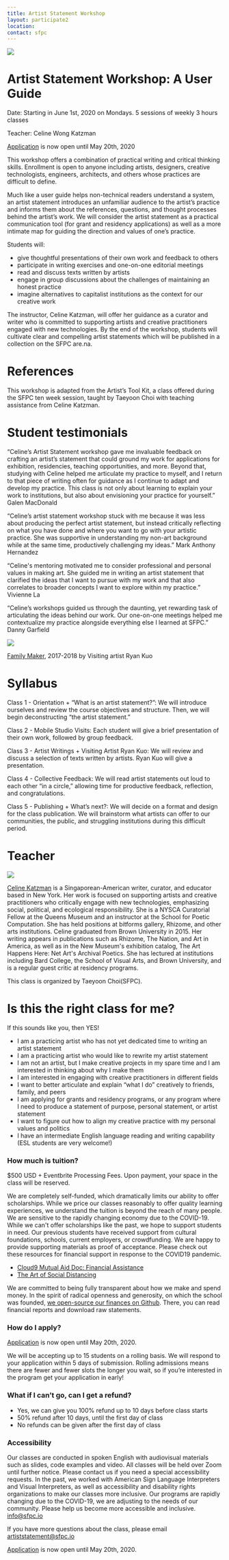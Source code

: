 ```yaml
---
title: Artist Statement Workshop
layout: participate2
location:
contact: sfpc
---
```

![](/static/img/nytechzinefair2.jpg) 

# Artist Statement Workshop: A User Guide

Date: Starting in June 1st, 2020 on Mondays. 5 sessions of weekly 3 hours classes 

Teacher: Celine Wong Katzman 

[Application](https://airtable.com/shrsWGhjsdy5r8o7j) is now open until May 20th, 2020  
 
This workshop offers a combination of practical writing and critical thinking skills. Enrollment is open to anyone including artists, designers, creative technologists, engineers, architects, and others whose practices are difficult to define.  

Much like a user guide helps non-technical readers understand a system, an artist statement introduces an unfamiliar audience to the artist’s practice and informs them about the references, questions, and thought processes behind the artist’s work. We will consider the artist statement as a practical communication tool (for grant and residency applications) as well as a more intimate map for guiding the direction and values of one’s practice. 

Students will:
- give thoughtful presentations of their own work and feedback to others
- participate in writing exercises and one-on-one editorial meetings
- read and discuss texts written by artists
- engage in group discussions about the challenges of maintaining an honest practice
- imagine alternatives to capitalist institutions as the context for our creative work

The instructor, Celine Katzman, will offer her guidance as a curator and writer who is committed to supporting artists and creative practitioners engaged with new technologies. By the end of the workshop, students will cultivate clear and compelling artist statements which will be published in a collection on the SFPC are.na.

# References
This workshop is adapted from the Artist’s Tool Kit, a class offered during the SFPC ten week session, taught by Taeyoon Choi with teaching assistance from Celine Katzman.

# Student testimonials

“Celine’s Artist Statement workshop gave me invaluable feedback on crafting an artist’s statement that could ground my work for applications for exhibition, residencies, teaching opportunities, and more. Beyond that, studying with Celine helped me articulate my practice to myself, and I return to that piece of writing often for guidance as I continue to adapt and develop my practice. This class is not only about learning to explain your work to institutions, but also about envisioning your practice for yourself.” Galen MacDonald

“Celine’s artist statement workshop stuck with me because it was less about producing the perfect artist statement, but instead critically reflecting on what you have done and where you want to go with your artistic practice. She was supportive in understanding my non-art background while at the same time, productively challenging my ideas.” Mark Anthony Hernandez

“Celine's mentoring motivated me to consider professional and personal values in making art. She guided me in writing an artist statement that clarified the ideas that I want to pursue with my work and that also correlates to broader concepts I want to explore within my practice.” Vivienne La

“Celine’s workshops guided us through the daunting, yet rewarding task of articulating the ideas behind our work. Our one-on-one meetings helped me contextualize my practice alongside everything else I learned at SFPC.” Danny Garfield


![](/static/img/artiststatement/fm_gold.png)

[Family Maker](https://rkuo.net/Family-Maker), 2017-2018 by Visiting artist Ryan Kuo

# Syllabus

Class 1 - Orientation + “What is an artist statement?”: We will introduce ourselves and review the course objectives and structure. Then, we will begin deconstructing “the artist statement.”


Class 2 - Mobile Studio Visits: Each student will give a brief presentation of their own work, followed by group feedback. 

Class 3 - Artist Writings + Visiting Artist Ryan Kuo: We will review and discuss a selection of texts written by artists. Ryan Kuo will give a presentation.

Class 4 - Collective Feedback: We will read artist statements out loud to each other “in a circle,” allowing time for productive feedback, reflection, and congratulations.

Class 5 - Publishing + What’s next?: We will decide on a format and design for the class publication. We will brainstorm what artists can offer to our communities, the public, and struggling institutions during this difficult period.


# Teacher 

![](https://sfpc.io/static/img//people/celine-katzman.jpg)

[Celine Katzman](celinekatzman.com) is a Singaporean-American writer, curator, and educator based in New York. Her work is focused on supporting artists and creative practitioners who critically engage with new technologies, emphasizing social, political, and ecological responsibility. She is a NYSCA Curatorial Fellow at the Queens Museum and an instructor at the School for Poetic Computation. She has held positions at bitforms gallery, Rhizome, and other arts institutions. Celine graduated from Brown University in 2015. Her writing appears in publications such as Rhizome, The Nation, and Art in America, as well as in the New Museum's exhibition catalog, The Art Happens Here: Net Art's Archival Poetics. She has lectured at institutions including Bard College, the School of Visual Arts, and Brown University, and is a regular guest critic at residency programs.

This class is organized by Taeyoon Choi(SFPC). 


# Is this the right class for me?

If this sounds like you, then YES!

- I am a practicing artist who has not yet dedicated time to writing an artist statement
- I am a practicing artist who would like to rewrite my artist statement
- I am not an artist, but I make creative projects in my spare time and I am interested in thinking about why I make them
- I am interested in engaging with creative practitioners in different fields
- I want to better articulate and explain “what I do” creatively to friends, family, and peers
- I am applying for grants and residency programs, or any program where I need to produce a statement of purpose, personal statement, or artist statement
- I want to figure out how to align my creative practice with my personal values and politics
- I have an intermediate English language reading and writing capability (ESL students are very welcome!)
 
### How much is tuition?

$500 USD + Eventbrite Processing Fees. Upon payment, your space in the class will be reserved.

We are completely self-funded, which dramatically limits our ability to offer scholarships. While we price our classes reasonably to offer quality learning experiences, we understand the tuition is beyond the reach of many people. We are sensitive to the rapidly changing economy due to the COVID-19. While we can't offer scholarships like the past, we hope to support students in need. Our previous students have received support from cultural foundations, schools, current employers, or crowdfunding. We are happy to provide supporting materials as proof of acceptance. Please check out these resources for financial support in response to the COVID19 pandemic.

- [Cloud9 Mutual Aid Doc: Financial Assistance](https://docs.google.com/document/d/1Qo_w8b6u2yXKzE7dIUmSeWqk3FFrqS1KhoCGzqcmZiQ/edit#heading=h.8jojokwzkoa7)
- [The Art of Social Distancing](https://docs.google.com/spreadsheets/d/e/2PACX-1vTt0lJMLDRlx_HsE132C3aGFa-D_rvk8rDVtkt9E7BH0jVQHrv-zD0favR98AtgTlPbNl2A5RPDH63X/pubhtml)

We are committed to being fully transparent about how we make and spend money. In the spirit of radical openness and generosity, on which the school was founded, [we open-source our finances on Github](https://github.com/sfpc/finance-and-administration). There, you can read financial reports and download raw statements.

 

### How do I apply?

[Application](https://airtable.com/shrsWGhjsdy5r8o7j) is now open until May 20th, 2020.  
 
We will be accepting up to 15 students on a rolling basis. We will respond to your application within 5 days of submission. Rolling admissions means there are fewer and fewer slots the longer you wait, so if you’re interested in the program get your application in early!


### What if I can’t go, can I get a refund?
- Yes, we can give you 100% refund up to 10 days before class starts
- 50% refund after 10 days, until the first day of class
- No refunds can be given after the first day of class

### Accessibility 

Our classes are conducted in spoken English with audiovisual materials such as slides, code examples and video. All classes will be held over Zoom until further notice. Please contact us if you need a special accessibility requests. In the past, we worked with American Sign Language Interpreters and Visual Interpreters, as well as accessibility and disability rights organizations to make our classes more inclusive. Our programs are rapidly changing due to the COVID-19, we are adjusting to the needs of our community. Please help us become more accessible and inclusive. info@sfpc.io 

If you have more questions about the class, please email artiststatement@sfpc.io
 
[Application](https://airtable.com/shrsWGhjsdy5r8o7j) is now open until May 20th, 2020.  

 